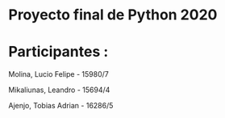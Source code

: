 # Proyecto final de Python 2020

# Participantes :

Molina, Lucio Felipe - 15980/7


Mikaliunas, Leandro - 15694/4


Ajenjo, Tobias Adrian - 16286/5


